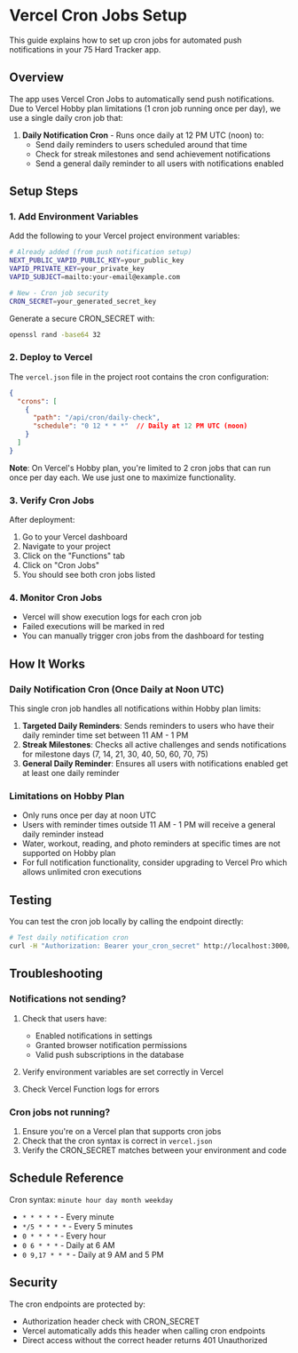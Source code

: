 # Vercel Cron Jobs Setup

This guide explains how to set up cron jobs for automated push notifications in your 75 Hard Tracker app.

## Overview

The app uses Vercel Cron Jobs to automatically send push notifications. Due to Vercel Hobby plan limitations (1 cron job running once per day), we use a single daily cron job that:

1. **Daily Notification Cron** - Runs once daily at 12 PM UTC (noon) to:
   - Send daily reminders to users scheduled around that time
   - Check for streak milestones and send achievement notifications
   - Send a general daily reminder to all users with notifications enabled

## Setup Steps

### 1. Add Environment Variables

Add the following to your Vercel project environment variables:

```bash
# Already added (from push notification setup)
NEXT_PUBLIC_VAPID_PUBLIC_KEY=your_public_key
VAPID_PRIVATE_KEY=your_private_key
VAPID_SUBJECT=mailto:your-email@example.com

# New - Cron job security
CRON_SECRET=your_generated_secret_key
```

Generate a secure CRON_SECRET with:
```bash
openssl rand -base64 32
```

### 2. Deploy to Vercel

The `vercel.json` file in the project root contains the cron configuration:

```json
{
  "crons": [
    {
      "path": "/api/cron/daily-check", 
      "schedule": "0 12 * * *"  // Daily at 12 PM UTC (noon)
    }
  ]
}
```

**Note**: On Vercel's Hobby plan, you're limited to 2 cron jobs that can run once per day each. We use just one to maximize functionality.

### 3. Verify Cron Jobs

After deployment:

1. Go to your Vercel dashboard
2. Navigate to your project
3. Click on the "Functions" tab
4. Click on "Cron Jobs"
5. You should see both cron jobs listed

### 4. Monitor Cron Jobs

- Vercel will show execution logs for each cron job
- Failed executions will be marked in red
- You can manually trigger cron jobs from the dashboard for testing

## How It Works

### Daily Notification Cron (Once Daily at Noon UTC)

This single cron job handles all notifications within Hobby plan limits:

1. **Targeted Daily Reminders**: Sends reminders to users who have their daily reminder time set between 11 AM - 1 PM
2. **Streak Milestones**: Checks all active challenges and sends notifications for milestone days (7, 14, 21, 30, 40, 50, 60, 70, 75)
3. **General Daily Reminder**: Ensures all users with notifications enabled get at least one daily reminder

### Limitations on Hobby Plan

- Only runs once per day at noon UTC
- Users with reminder times outside 11 AM - 1 PM will receive a general daily reminder instead
- Water, workout, reading, and photo reminders at specific times are not supported on Hobby plan
- For full notification functionality, consider upgrading to Vercel Pro which allows unlimited cron executions

## Testing

You can test the cron job locally by calling the endpoint directly:

```bash
# Test daily notification cron
curl -H "Authorization: Bearer your_cron_secret" http://localhost:3000/api/cron/daily-check
```

## Troubleshooting

### Notifications not sending?

1. Check that users have:
   - Enabled notifications in settings
   - Granted browser notification permissions
   - Valid push subscriptions in the database

2. Verify environment variables are set correctly in Vercel

3. Check Vercel Function logs for errors

### Cron jobs not running?

1. Ensure you're on a Vercel plan that supports cron jobs
2. Check that the cron syntax is correct in `vercel.json`
3. Verify the CRON_SECRET matches between your environment and code

## Schedule Reference

Cron syntax: `minute hour day month weekday`

- `* * * * *` - Every minute
- `*/5 * * * *` - Every 5 minutes
- `0 * * * *` - Every hour
- `0 6 * * *` - Daily at 6 AM
- `0 9,17 * * *` - Daily at 9 AM and 5 PM

## Security

The cron endpoints are protected by:
- Authorization header check with CRON_SECRET
- Vercel automatically adds this header when calling cron endpoints
- Direct access without the correct header returns 401 Unauthorized